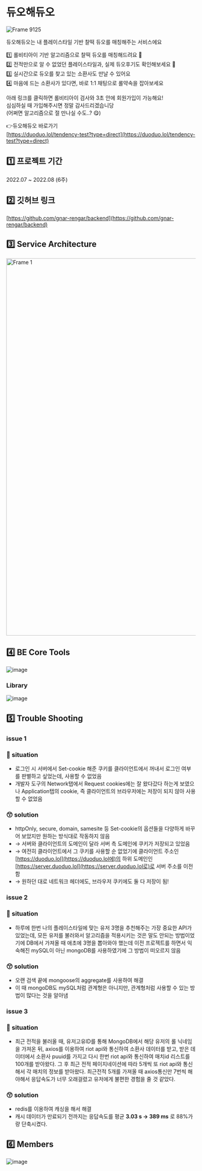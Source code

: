 # 듀오해듀오
![Frame 9125](https://user-images.githubusercontent.com/86117661/192491788-2784249c-6367-45d6-bd2a-7b46acc5814a.jpg)


듀오해듀오는 내 플레이스타일 기반 찰떡 듀오를 매칭해주는 서비스에요

1️⃣ 롤비티아이 기반 알고리즘으로 찰떡 듀오를 매칭해드려요 🤝  
2️⃣ 전적만으로 알 수 없었던 플레이스타일과, 실제 듀오후기도 확인해보세요 👀  
3️⃣ 실시간으로 듀오를 찾고 있는 소환사도 만날 수 있어요  
4️⃣ 마음에 드는 소환사가 있다면, 바로 1:1 채팅으로 롤약속을 잡아보세요  

아래 링크를 클릭하면 롤비티아이 검사와 3초 안에 회원가입이 가능해요!  
심심하실 때 가입해주시면 정말 감사드리겠습니당  
(어쩌면 알고리즘으로 절 만나실 수도..? 😋)  

👉듀오해듀오 바로가기  
 [https://duoduo.lol/tendency-test?type=direct](https://duoduo.lol/tendency-test?type=direct)

## 1️⃣ 프로젝트 기간

2022.07 ~ 2022.08 (6주)

## 2️⃣ 깃허브 링크

[https://github.com/gnar-rengar/backend](https://github.com/gnar-rengar/backend)

## 3️⃣ **Service Architecture**

<img width="1000" alt="Frame 1" src="https://user-images.githubusercontent.com/86117661/192491728-616c0644-a871-464c-b170-280d89f66e31.png">


## 4️⃣ **BE Core Tools**

![image](https://user-images.githubusercontent.com/86117661/192492011-f3fb4f3d-b131-49f6-8c08-3bf3e5e9baaf.png)


### **Library**

![image](https://user-images.githubusercontent.com/86117661/200250200-09cfdf5a-e790-43c4-ae59-20c36ad0ed35.png)


## 5️⃣ Trouble Shooting

### issue 1

### 🤔 situation

- 로그인 시 서버에서 Set-cookie 해준 쿠키를 클라이언트에서 꺼내서 로그인 여부를 판별하고 싶었는데, 사용할 수 없었음
- 개발자 도구의 Network탭에서 Request cookies에는 잘 왔다갔다 하는게 보였으나 Application탭의 cookie, 즉 클라이언트의 브라우저에는 저장이 되지 않아 사용할 수 없었음

### 😙 solution

- httpOnly, secure, domain, samesite 등 Set-cookie의 옵션들을 다양하게 바꾸어 보았지만 원하는 방식대로 작동하지 않음
- → 서버와 클라이언트의 도메인이 달라 서버 측 도메인에 쿠키가 저장되고 있었음
- → 여전히 클라이언트에서 그 쿠키를 사용할 순 없었기에 클라이언트 주소인 [https://duoduo.lol](https://duoduo.lol에)의 하위 도메인인  [https://server.duoduo.lol](https://server.duoduo.lol로)로 서버 주소를 이전함
- → 원하던 대로 네트워크 헤더에도, 브라우저 쿠키에도 둘 다 저장이 됨!

### issue 2

### 🤔 situation

- 하루에 한번 나의 플레이스타일에 맞는 유저 3명을 추천해주는 가장 중요한 API가 있었는데, 모든 유저를 불러와서 알고리즘을 적용시키는 것은 말도 안되는 방법이었기에 DB에서 가져올 때 애초에 3명을 뽑아와야 했는데 이전 프로젝트를 하면서 익숙해진 mySQL이 아닌 mongoDB를 사용하였기에 그 방법이 떠오르지 않음

### 😙 solution

- 오랜 검색 끝에 mongoose의 aggregate를 사용하여 해결
- 이 때 mongoDB도 mySQL처럼 관계형은 아니지만, 관계형처럼 사용할 수 있는 방법이 많다는 것을 알아냄

### issue 3

### 🤔 situation

- 최근 전적을 불러올 때,  유저고유ID를 통해 MongoDB에서 해당 유저의 롤 닉네임을 가져온 뒤, axios를 이용하여 riot api와 통신하여 소환사 데이터를 받고, 받은 데이터에서 소환사 puuid를 가지고 다시 한번 riot api와 통신하여 매치id 리스트를 100개를 받아왔다. 그 후 최근 전적 페이지네이션에 따라 5개씩 또 riot api와 통신해서 각 매치의 정보를 받아왔다. 최근전적 5개를 가져올 때 axios통신만 7번씩 해야해서 응답속도가 너무 오래걸렸고 유저에게 불편한 경험을 줄 것 같았다.

### 😙 solution

- redis를 이용하여 캐싱을 해서 해결
- 캐시 데이터가 만료되기 전까지는 응답속도를 평균 **3.03 s → 389 ms** 로 88%가량 단축시켰다.

## 6️⃣ Members

![image](https://user-images.githubusercontent.com/86117661/192492220-127f37ac-077e-4a63-80e5-8adb4133728d.png)
